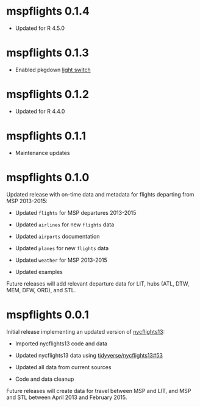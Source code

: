 # mspflights 0.1.4

* Updated for R 4.5.0

# mspflights 0.1.3

* Enabled pkgdown [light switch](https://pkgdown.r-lib.org/articles/customise.html#light-switch)

# mspflights 0.1.2

* Updated for R 4.4.0

# mspflights 0.1.1

* Maintenance updates

# mspflights 0.1.0

Updated release with on-time data and metadata for flights departing from MSP 2013-2015:

* Updated `flights` for MSP departures 2013-2015

* Updated `airlines` for new `flights` data

* Updated `airports` documentation

* Updated `planes` for new `flights` data

* Updated `weather` for MSP 2013-2015

* Updated examples

Future releases will add relevant departure data for LIT, hubs (ATL, DTW, MEM, DFW, ORD), and STL.

# mspflights 0.0.1

Initial release implementing an updated version of [nycflights13](https://nycflights13.tidyverse.org):

* Imported nycflights13 code and data

* Updated nycflights13 data using [tidyverse/nycflights13#53](https://github.com/tidyverse/nycflights13/pull/53)

* Updated all data from current sources

* Code and data cleanup

Future releases will create data for travel between MSP and LIT, and MSP and STL between April 2013 and February 2015.
